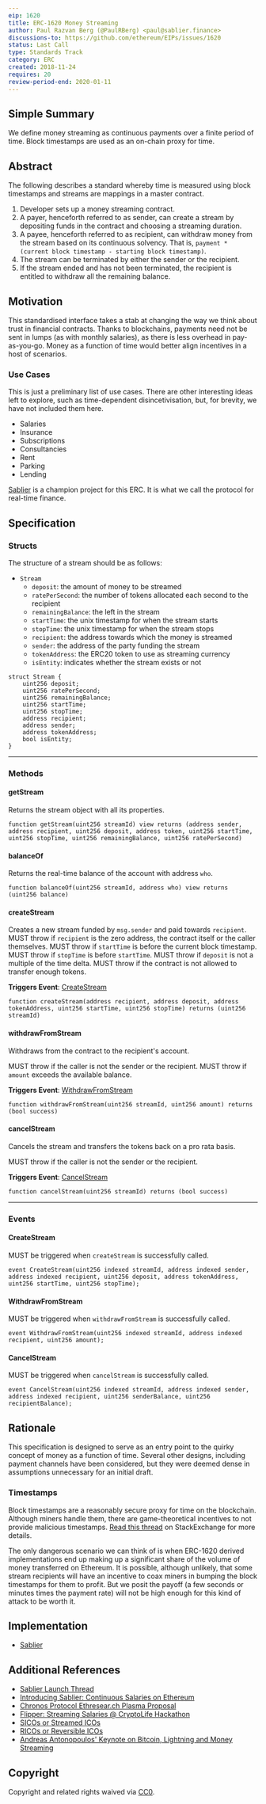 ```yaml
---
eip: 1620
title: ERC-1620 Money Streaming
author: Paul Razvan Berg (@PaulRBerg) <paul@sablier.finance>
discussions-to: https://github.com/ethereum/EIPs/issues/1620
status: Last Call
type: Standards Track
category: ERC
created: 2018-11-24
requires: 20
review-period-end: 2020-01-11
---
```


## Simple Summary

We define money streaming as continuous payments over a finite period of time. Block timestamps are used as an on-chain proxy for time.

## Abstract

The following describes a standard whereby time is measured using block timestamps and streams are mappings in a master contract.

1. Developer sets up a money streaming contract.
2. A payer, henceforth referred to as sender, can create a stream by depositing funds in the contract and choosing a streaming duration.
3. A payee, henceforth referred to as recipient, can withdraw money from the stream based on its continuous solvency. That is, `payment * (current block timestamp - starting block timestamp)`.
4. The stream can be terminated by either the sender or the recipient.
5. If the stream ended and has not been terminated, the recipient is entitled to withdraw all the remaining balance.

## Motivation

This standardised interface takes a stab at changing the way we think about trust in financial contracts. Thanks to blockchains, payments need not be sent in lumps (as with monthly salaries), as there is less overhead in pay-as-you-go. Money as a function of time would better align incentives in a host of scenarios.

### Use Cases

This is just a preliminary list of use cases. There are other interesting ideas left to explore, such as time-dependent disincetivisation, but, for brevity, we have not included them here.

- Salaries
- Insurance
- Subscriptions
- Consultancies
- Rent
- Parking
- Lending

[Sablier](https://sablier.finance) is a champion project for this ERC. It is what we call the protocol for real-time finance.

## Specification

### Structs

The structure of a stream should be as follows:

- `Stream`
    - `deposit`: the amount of money to be streamed
    - `ratePerSecond`: the number of tokens allocated each second to the recipient
    - `remainingBalance`: the left in the stream
    - `startTime`: the unix timestamp for when the stream starts
    - `stopTime`: the unix timestamp for when the stream stops
    - `recipient`: the address towards which the money is streamed
    - `sender`: the address of the party funding the stream
    - `tokenAddress`: the ERC20 token to use as streaming currency
    - `isEntity`: indicates whether the stream exists or not

```solidity
struct Stream {
    uint256 deposit;
    uint256 ratePerSecond;
    uint256 remainingBalance;
    uint256 startTime;
    uint256 stopTime;
    address recipient;
    address sender;
    address tokenAddress;
    bool isEntity;
}
```

---

### Methods

#### getStream

Returns the stream object with all its properties.

```solidity
function getStream(uint256 streamId) view returns (address sender, address recipient, uint256 deposit, address token, uint256 startTime, uint256 stopTime, uint256 remainingBalance, uint256 ratePerSecond)
```

#### balanceOf

Returns the real-time balance of the account with address `who`.

```solidity
function balanceOf(uint256 streamId, address who) view returns (uint256 balance)
```

#### createStream

Creates a new stream funded by `msg.sender` and paid towards `recipient`. MUST throw if `recipient` is the zero address, the contract itself or the caller themselves. MUST throw if `startTime` is before the current block timestamp. MUST throw if `stopTime` is before `startTime`. MUST throw if `deposit` is not a multiple of the time delta. MUST throw if the contract is not allowed to transfer enough tokens.

**Triggers Event**: [CreateStream](#createstream)

```solidity
function createStream(address recipient, address deposit, address tokenAddress, uint256 startTime, uint256 stopTime) returns (uint256 streamId)
```

#### withdrawFromStream

Withdraws from the contract to the recipient's account.

MUST throw if the caller is not the sender or the recipient. MUST throw if `amount` exceeds the available balance.

**Triggers Event**: [WithdrawFromStream](#withdrawfromstream)

```solidity
function withdrawFromStream(uint256 streamId, uint256 amount) returns (bool success)
```

#### cancelStream

Cancels the stream and transfers the tokens back on a pro rata basis.

MUST throw if the caller is not the sender or the recipient.

**Triggers Event**: [CancelStream](#cancelstream)

```solidity
function cancelStream(uint256 streamId) returns (bool success)
```

---

### Events

#### CreateStream

MUST be triggered when `createStream` is successfully called.

```solidity
event CreateStream(uint256 indexed streamId, address indexed sender, address indexed recipient, uint256 deposit, address tokenAddress, uint256 startTime, uint256 stopTime);
```

#### WithdrawFromStream

MUST be triggered when `withdrawFromStream` is successfully called.

```solidity
event WithdrawFromStream(uint256 indexed streamId, address indexed recipient, uint256 amount);
```

#### CancelStream

MUST be triggered when `cancelStream` is successfully called.

```solidity
event CancelStream(uint256 indexed streamId, address indexed sender, address indexed recipient, uint256 senderBalance, uint256 recipientBalance);
```

## Rationale

This specification is designed to serve as an entry point to the quirky concept of money as a function of time. Several other designs, including payment channels have been considered, but they were deemed dense in assumptions unnecessary for an initial draft.

### Timestamps

Block timestamps are a reasonably secure proxy for time on the blockchain. Although miners handle them, there are game-theoretical incentives to not provide malicious timestamps. [Read this thread](https://ethereum.stackexchange.com/questions/413/can-a-contract-safely-rely-on-block-timestamp) on StackExchange for more details.

The only dangerous scenario we can think of is when ERC-1620 derived implementations end up making up a significant share of the volume of money transferred on Ethereum. It is possible, although unlikely, that some stream recipients will have an incentive to coax miners in bumping the block timestamps for them to profit. But we posit the payoff (a few seconds or minutes times the payment rate) will not be high enough for this kind of attack to be worth it.

## Implementation

- [Sablier](https://github.com/sablierhq/sablier/)

## Additional References

- [Sablier Launch Thread](https://twitter.com/SablierHQ/status/1205533344886411264)
- [Introducing Sablier: Continuous Salaries on Ethereum](https://medium.com/sablier/introducing-sablier-continuous-payments-on-ethereum-c2bf04446d31)
- [Chronos Protocol Ethresear.ch Plasma Proposal](https://ethresear.ch/t/chronos-a-quirky-application-proposal-for-plasma/2928?u=paulrberg)
- [Flipper: Streaming Salaries @ CryptoLife Hackathon](https://devpost.com/software/flipper-3gvl4b)
- [SICOs or Streamed ICOs](https://ethresear.ch/t/chronos-a-quirky-application-proposal-for-plasma/2928/14?u=paulrberg)
- [RICOs or Reversible ICOs](https://twitter.com/feindura/status/1058057076306518017)
- [Andreas Antonopoulos' Keynote on Bitcoin, Lightning and Money Streaming](https://www.youtube.com/watch?v=gF_ZQ_eijPs)

## Copyright

Copyright and related rights waived via [CC0](https://creativecommons.org/publicdomain/zero/1.0/).
